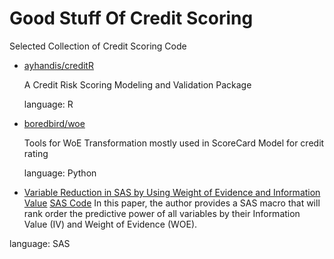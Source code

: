 # Good Stuff Of Credit Scoring
Selected Collection of Credit Scoring Code

- [ayhandis/creditR](https://github.com/ayhandis/creditR)

  A Credit Risk Scoring Modeling and Validation Package
  
  language: R

- [boredbird/woe](https://github.com/boredbird/woe)

  Tools for WoE Transformation mostly used in ScoreCard Model for credit rating
  
  language: Python
  
 - [Variable Reduction in SAS by Using Weight of Evidence and Information Value](http://support.sas.com/resources/papers/proceedings13/095-2013.pdf)
  [SAS Code](./code/Variable_Reduction_By_WOE_IV.sas)
  In this paper, the author provides a SAS macro that will rank order the predictive power of all variables by their
Information Value (IV) and Weight of Evidence (WOE). 

  language: SAS
